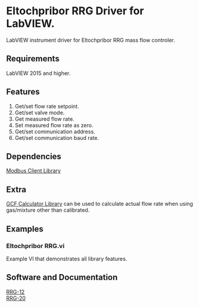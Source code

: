 # Eltochpribor RRG Driver for LabVIEW.
LabVIEW instrument driver for Eltochpribor RRG mass flow controler.

## Requirements
LabVIEW 2015 and higher.

## Features
1. Get/set flow rate setpoint.
2. Get/set valve mode.
3. Get measured flow rate.
4. Set measured flow rate as zero.
5. Get/set communication address.
6. Get/set communication baud rate.

## Dependencies
[Modbus Client Library](https://github.com/plasmapper/modbus-client-labview)

## Extra
[GCF Calculator Library](https://github.com/plasmapper/gcf-calculator-labview) can be used to calculate actual flow rate when using gas/mixture other than calibrated.

## Examples
### Eltochpribor RRG.vi
Example VI that demonstrates all library features.

## Software and Documentation
[RRG-12](https://eltochpribor.ru/upload/zip/%D0%A0%D0%A0%D0%93-12.rar)  
[RRG-20](https://drive.google.com/file/d/1ov4l3L0pDe8frplhclJo1kfsVCZQ7Hfq/view?usp=sharing)  